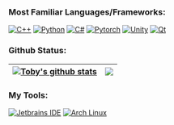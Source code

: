 ### Most Familiar Languages/Frameworks:

  [![C++](https://img.shields.io/badge/-C++-048?logo=cplusplus&logoColor=fff&style=for-the-badge)](https://cplusplus.com/) 
  [![Python](https://img.shields.io/badge/-Python-3776ab?logo=Python&logoColor=fff&style=for-the-badge)](https://www.python.org/)
  [![C#](https://img.shields.io/badge/-C%23-1A9E1E?logo=csharp&logoColor=fff&style=for-the-badge)](https://dotnet.microsoft.com/zh-cn/languages/csharp)
  [![Pytorch](https://img.shields.io/badge/-Pytorch-EE4C2C?logo=pytorch&logoColor=fff&style=for-the-badge)](https://pytorch.org/)
  [![Unity](https://img.shields.io/badge/-Unity-0F0F0F?logo=unity&logoColor=fff&style=for-the-badge)](https://unity.com/)
  [![Qt](https://img.shields.io/badge/-Qt-41CD52?logo=qt&logoColor=fff&style=for-the-badge)](https://www.qt.io/)

### Github Status:

<div align="center">
  
  | <a href="https://github.com/anuraghazra/github-readme-stats"><img align="center" src="https://github-readme-stats.vercel.app/api?username=tobyprime&show_icons=true&include_all_commits=true&theme=buefy&hide_border=true" alt="Toby's github stats" /></a> | <a href="https://github.com/anuraghazra/github-readme-stats"><img align="center" src="https://github-readme-stats.vercel.app/api/top-langs/?username=tobyprime&layout=compact&theme=buefy&hide_border=true" /></a> |
  | ------------- | ------------- |
  
</div>

### My Tools:
[![Jetbrains IDE](https://img.shields.io/badge/-Jetbrains-000000?logo=jetbrains&logoColor=fff&style=for-the-badge)](https://www.jetbrains.com/)
[![Arch Linux](https://img.shields.io/badge/-Arch%20Linux-1793D1?logo=archlinux&logoColor=fff&style=for-the-badge)](https://archlinux.org)
